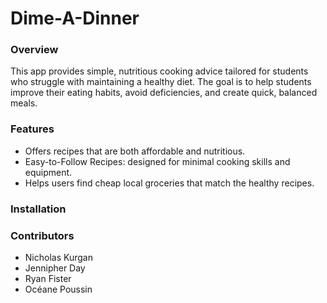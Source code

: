 # Dime-A-Dinner

### Overview
This app provides simple, nutritious cooking advice tailored for students who struggle with maintaining a healthy diet. The goal is to help students improve their eating habits, avoid deficiencies, and create quick, balanced meals.

### Features
- Offers recipes that are both affordable and nutritious.
- Easy-to-Follow Recipes: designed for minimal cooking skills and equipment.
- Helps users find cheap local groceries that match the healthy recipes.

### Installation

### Contributors 

- Nicholas Kurgan
- Jennipher Day
- Ryan Fister
- Océane Poussin

